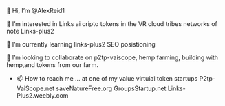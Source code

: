  👋 Hi, I’m @AlexReid1

 👀 I’m interested in Links ai cripto tokens in the VR cloud tribes networks of note Links-plus2

 🌱 I’m currently learning links-plus2 SEO posistioning 

 💞️ I’m looking to collaborate on p2tp-vaiscope, hemp farming, building with hemp,and tokens from our farm. 

- 📫 How to reach me ... at one of my value virtuial token startups
P2tp-VaiScope.net
saveNatureFree.org
GroupsStartup.net
Links-Plus2.weebly.com


